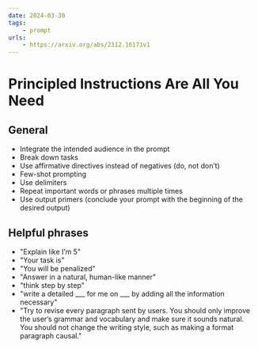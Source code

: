```yaml
---
date: 2024-03-30
tags:
    - prompt
urls:
    - https://arxiv.org/abs/2312.16171v1
---
```


# Principled Instructions Are All You Need

## General

- Integrate the intended audience in the prompt
- Break down tasks
- Use affirmative directives instead of negatives (do, not don’t)
- Few-shot prompting
- Use delimiters
- Repeat important words or phrases multiple times
- Use output primers (conclude your prompt with the beginning of the desired output)

## Helpful phrases

- "Explain like I’m 5"
- "Your task is"
- "You will be penalized"
- "Answer in a natural, human-like manner"
- "think step by step"
- "write a detailed ___ for me on ___ by adding all the information necessary"
- "Try to revise every paragraph sent by users. You should only improve the user’s grammar and vocabulary and make sure it sounds natural. You should not change the writing style, such as making a format paragraph causal."
